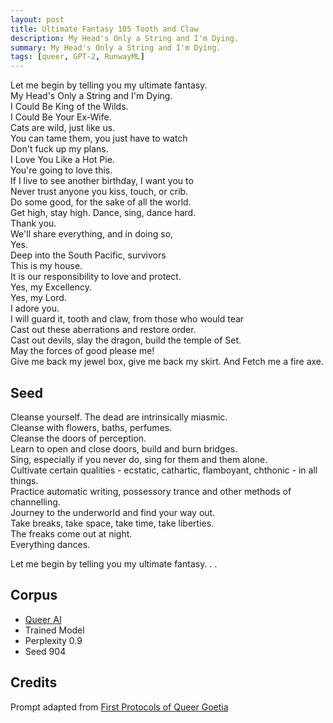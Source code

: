```yaml
---
layout: post
title: Ultimate Fantasy 105 Tooth and Claw
description: My Head's Only a String and I'm Dying.
summary: My Head's Only a String and I'm Dying.
tags: [queer, GPT-2, RunwayML]
---
```


Let me begin by telling you my ultimate fantasy. <br/>
My Head's Only a String and I'm Dying.<br/>
I Could Be King of the Wilds.<br/>
I Could Be Your Ex-Wife.<br/>
Cats are wild, just like us.<br/>
You can tame them, you just have to watch<br/>
Don't fuck up my plans.<br/>
I Love You Like a Hot Pie.<br/>
You're going to love this.<br/>
If I live to see another birthday, I want you to<br/>
Never trust anyone you kiss, touch, or crib.<br/>
Do some good, for the sake of all the world.<br/>
Get high, stay high. Dance, sing, dance hard.<br/>
Thank you.<br/>
We'll share everything, and in doing so,<br/>
Yes.<br/>
Deep into the South Pacific, survivors<br/>
This is my house.<br/>
It is our responsibility to love and protect.<br/>
Yes, my Excellency.<br/>
Yes, my Lord.<br/>
I adore you.<br/>
I will guard it, tooth and claw, from those who would tear<br/>
Cast out these aberrations and restore order.<br/>
Cast out devils, slay the dragon, build the temple of Set.<br/>
May the forces of good please me!<br/>
Give me back my jewel box, give me back my skirt. And
Fetch me a fire axe.


## Seed

Cleanse yourself. The dead are intrinsically miasmic.<br/>
Cleanse with flowers, baths, perfumes.<br/>
Cleanse the doors of perception.<br/>
Learn to open and close doors, build and burn bridges.<br/>
Sing, especially if you never do, sing for them and them alone.<br/>
Cultivate certain qualities - ecstatic, cathartic, flamboyant, chthonic - in all things.<br/>
Practice automatic writing, possessory trance and other methods of channelling.<br/>
Journey to the underworld and find your way out.<br/>
Take breaks, take space, take time, take liberties.<br/>
The freaks come out at night.<br/>
Everything dances.

Let me begin by telling you my ultimate fantasy. . .

## Corpus

- [Queer AI](/queerai)
- Trained Model
- Perplexity 0.9
- Seed 904

## Credits

Prompt adapted from [First Protocols of Queer Goetia](https://theanarchistlibrary.org/library/anonymous-first-protocols-of-queer-goetia)
